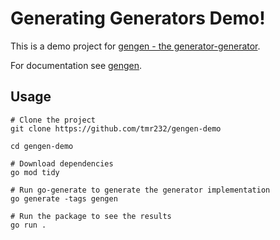 # Generating Generators Demo!

This is a demo project for [gengen - the generator-generator][gengen].

For documentation see [gengen][gengen].

## Usage

```shell
# Clone the project
git clone https://github.com/tmr232/gengen-demo

cd gengen-demo

# Download dependencies
go mod tidy 

# Run go-generate to generate the generator implementation
go generate -tags gengen

# Run the package to see the results
go run .
```

[gengen]: https://github.com/tmr232/gengen
